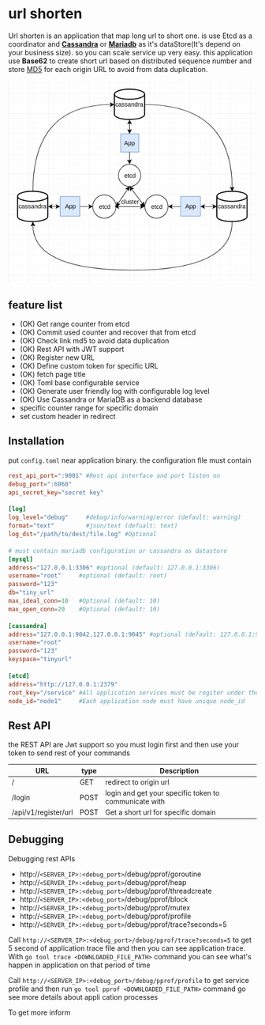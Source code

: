 url shorten
===========
Url shorten is an application that map long url to short one. is use Etcd as a coordinator and [**Cassandra**](http://cassandra.apache.org/) or [**Mariadb**](https://mariadb.org/) as it's dataStore(It's depend on your business size).
so you can scale service up very easy.
this application use **Base62** to create short url based on distributed sequence number and store [MD5](https://en.wikipedia.org/wiki/MD5) for each origin URL to avoid from data duplication.

![arch](doc/pic/architecture.png)

feature list
------------
- (OK) Get range counter from etcd
- (OK) Commit used counter and recover that from etcd 
- (OK) Check link md5 to avoid data duplication
- (OK) Rest API with JWT support
- (OK) Register new URL
- (OK) Define custom token for specific URL
- (OK) fetch page title
- (OK) Toml base configurable service
- (OK) Generate user friendly log with configurable log level
- (OK) Use Cassandra or MariaDB as a backend database
- specific counter range for specific domain  
- set custom header in redirect

Installation
------------
put `config.toml` near application binary. the configuration file must contain
```toml
rest_api_port=":9001" #Rest api interface and port listen on
debug_port=":6060"
api_secret_key="secret key"

[log]
log_level="debug"     #debug/info/warning/error (default: warning)
format="text"         #json/text (defualt: text)
log_dst="/path/to/dest/file.log" #Optional

# must contain mariadb configuration or cassandra as datastore
[mysql]
address="127.0.0.1:3306" #optional (default: 127.0.0.1:3306)
username="root"     #optional (default: root)
password="123"
db="tiny_url"
max_ideal_conn=10   #Optional (default: 10)
max_open_conn=20    #Optional (default: 10)

[cassandra]
address="127.0.0.1:9042,127.0.0.1:9045" #optional (default: 127.0.0.1:9042)
username="root"
password="123"
keyspace="tinyurl"

[etcd]
address="http://127.0.0.1:2379"
root_key="/service" #All application services must be regiter under the same domain
node_id="node1"     #Each application node must have unique node_id
```

Rest API
--------
the REST API are Jwt support so you must login first and then use your token to send rest of your commands

|URL|type|Description|
|---|---|---|
|<DOMAIN>/<short-token>|GET|redirect to origin url|
|<DOMAIN>/login|POST|login and get your specific token to communicate with|
|<DOMAIN>/api/v1/register/url|POST|Get a short url for specific domain| 

Debugging
---------
Debugging rest APIs

- http://`<SERVER_IP>:<debug_port>`/debug/pprof/goroutine
- http://`<SERVER_IP>:<debug_port>`/debug/pprof/heap
- http://`<SERVER_IP>:<debug_port>`/debug/pprof/threadcreate
- http://`<SERVER_IP>:<debug_port>`/debug/pprof/block
- http://`<SERVER_IP>:<debug_port>`/debug/pprof/mutex
- http://`<SERVER_IP>:<debug_port>`/debug/pprof/profile
- http://`<SERVER_IP>:<debug_port>`/debug/pprof/trace?seconds=5

Call `http://<SERVER_IP>:<debug_port>/debug/pprof/trace?seconds=5` to get 5 second of application trace file and then you can see application trace. With
`go tool trace <DOWNLOADED_FILE_PATH>` command you can see what's happen in application on that period of time

Call `http://<SERVER_IP>:<debug_port>/debug/pprof/profile` to get service profile and then run `go tool pprof <DOWNLOADED_FILE_PATH>` command go see more details about appli   cation processes

To get more inform